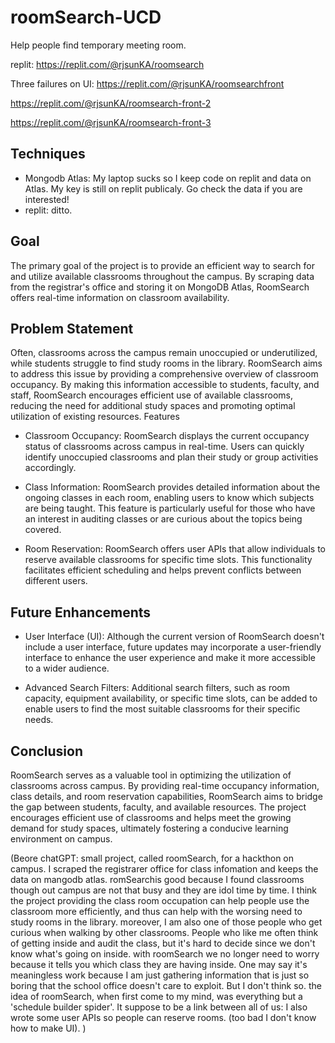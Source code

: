 # roomSearch-UCD
Help people find temporary meeting room.

replit: https://replit.com/@rjsunKA/roomsearch

Three failures on UI:
https://replit.com/@rjsunKA/roomsearchfront

https://replit.com/@rjsunKA/roomsearch-front-2

https://replit.com/@rjsunKA/roomsearch-front-3

## Techniques
- Mongodb Atlas: My laptop sucks so I keep code on replit and data on Atlas. My key is still on replit publicaly. Go check the data if you are interested!
- replit: ditto.

## Goal
The primary goal of the project is to provide an efficient way to search for and utilize available classrooms throughout the campus. By scraping data from the registrar's office and storing it on MongoDB Atlas, RoomSearch offers real-time information on classroom availability.
## Problem Statement

Often, classrooms across the campus remain unoccupied or underutilized, while students struggle to find study rooms in the library. RoomSearch aims to address this issue by providing a comprehensive overview of classroom occupancy. By making this information accessible to students, faculty, and staff, RoomSearch encourages efficient use of available classrooms, reducing the need for additional study spaces and promoting optimal utilization of existing resources.
Features

- Classroom Occupancy: RoomSearch displays the current occupancy status of classrooms across campus in real-time. Users can quickly identify unoccupied classrooms and plan their study or group activities accordingly.

- Class Information: RoomSearch provides detailed information about the ongoing classes in each room, enabling users to know which subjects are being taught. This feature is particularly useful for those who have an interest in auditing classes or are curious about the topics being covered.

- Room Reservation: RoomSearch offers user APIs that allow individuals to reserve available classrooms for specific time slots. This functionality facilitates efficient scheduling and helps prevent conflicts between different users.

## Future Enhancements

- User Interface (UI): Although the current version of RoomSearch doesn't include a user interface, future updates may incorporate a user-friendly interface to enhance the user experience and make it more accessible to a wider audience.

- Advanced Search Filters: Additional search filters, such as room capacity, equipment availability, or specific time slots, can be added to enable users to find the most suitable classrooms for their specific needs.

## Conclusion

RoomSearch serves as a valuable tool in optimizing the utilization of classrooms across campus. By providing real-time occupancy information, class details, and room reservation capabilities, RoomSearch aims to bridge the gap between students, faculty, and available resources. The project encourages efficient use of classrooms and helps meet the growing demand for study spaces, ultimately fostering a conducive learning environment on campus.




(Beore chatGPT: small project, called roomSearch, for a hackthon on campus. I scraped the registrarer office for class infomation and keeps the data on mangodb atlas. romSearchis good because I found classrooms though out campus are not that busy and they are idol time by time. I think the project providing the class room occupation can help people use the classroom more efficiently, and thus can help with the worsing need to  study rooms in the library. moreover, I am also one of those people who get curious when walking by other classrooms. People who like me often think of getting inside and audit the class, but it's hard to decide since we don't know what's going on inside. with roomSearch we no longer need to worry because it tells you which class they are having inside. One may say it's meaningless work because I am just gathering information that is just so boring that the school office doesn't care to exploit. But I don't think so. the idea of roomSearch, when first come to my mind, was everything but a 'schedule builder spider'. It suppose to be a link between all of us: I also wrote some user APIs so people can reserve rooms. (too bad I don't know how to make UI).  )

